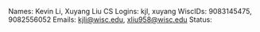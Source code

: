 Names: Kevin Li, Xuyang Liu
CS Logins: kjl, xuyang
WiscIDs: 9083145475, 9082556052
Emails: kjli@wisc.edu, xliu958@wisc.edu
Status: 
